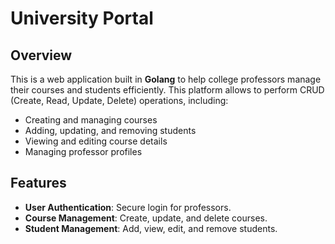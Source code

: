 # University Portal

## Overview
This is a web application built in **Golang** to help college professors manage their courses and students efficiently. This platform allows to perform CRUD (Create, Read, Update, Delete) operations, including:
- Creating and managing courses
- Adding, updating, and removing students
- Viewing and editing course details
- Managing professor profiles

## Features
- **User Authentication**: Secure login for professors.
- **Course Management**: Create, update, and delete courses.
- **Student Management**: Add, view, edit, and remove students.



